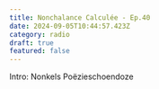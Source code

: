```yaml
---
title: Nonchalance Calculée - Ep.40
date: 2024-09-05T10:44:57.423Z
category: radio
draft: true
featured: false
---
```

I﻿ntro: Nonkels Poëzieschoendoze